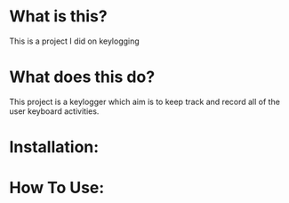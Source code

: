 # What is this?
This is a project I did on keylogging

# What does this do?
This project is a keylogger which aim is to keep track and record all of the user keyboard activities.

# Installation:


# How To Use:



